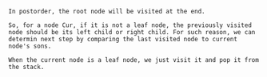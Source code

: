 	In postorder, the root node will be visited at the end.

	So, for a node Cur, if it is not a leaf node, the previously visited node should be its left child or right child. For such reason, we can determin next step by comparing the last visited node to current node's sons. 
	
	When the current node is a leaf node, we just visit it and pop it from the stack.
	